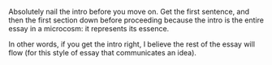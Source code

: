 Absolutely nail the intro before you move on. Get the first sentence, and then the first section down before proceeding because the intro is the entire essay in a microcosm: it represents its essence.

In other words, if you get the intro right, I believe the rest of the essay will flow (for this style of essay that communicates an idea).